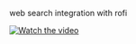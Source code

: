 web search integration with rofi

[![Watch the video](https://img.youtube.com/vi/q8TH9WgVCmg/hqdefault.jpg)](https://www.youtube.com/watch?v=q8TH9WgVCmg)
